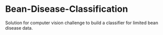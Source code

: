 # Bean-Disease-Classification
Solution for computer vision challenge to build a classifier for limited bean disease data.

